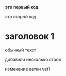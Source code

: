**это первый код**

*это второй код*

# заголовок 1

обычный текст

добавили несколько строк

изменение ветки vet1